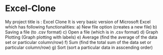 # Excel-Clone
My project title is : Excel Clone
It is very basic version of Microsoft Excel which has following functionalities:
	a) New file option (creates a new file)
	b) Saving a file (to .csv format)
	c) Open a file (which is in .csv format)
	d) Graph Plotting (Graph plotting with labels)
	e) Average (find the average of the data set or particular column/row)
	f) Sum (find the total sum of the data set or particular column/row)
	g) Sort (sort a particular data in asscending order)
